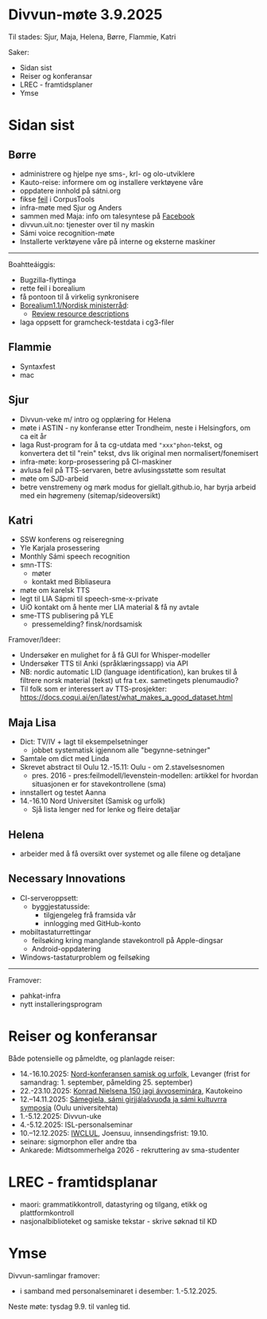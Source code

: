 # Divvun-møte 3.9.2025

Til stades: Sjur, Maja, Helena, Børre, Flammie, Katri

Saker:

- Sidan sist
- Reiser og konferansar
- LREC - framtidsplaner
- Ymse

# Sidan sist

## Børre

- administrere og hjelpe nye sms-, krl- og olo-utviklere
- Kauto-reise: informere om og installere verktøyene våre
- oppdatere innhold på sátni.org
- fikse [feil](https://github.com/divvun/CorpusTools/issues/18) i CorpusTools
- infra-møte med Sjur og Anders
- sammen med Maja: info om talesyntese på [Facebook](https://www.facebook.com/Divvun/posts/pfbid0uebLYyUMCFizPYHbDdrHzFShGE5g7yjdigRJutVRkY7zLRSJ4ZBHvcUc2nxrLqAxl)
- divvun.uit.no: tjenester over til ny maskin
- Sámi voice recognition-møte
- Installerte verktøyene våre på interne og eksterne maskiner
---
Boahtteáiggis:

- Bugzilla-flyttinga
- rette feil i borealium
- få pontoon til å virkelig synkronisere
- [Borealium1.1/Nordisk ministerråd](https://github.com/orgs/borealium/projects/1):
    - [Review resource descriptions](https://github.com/borealium/borealium.org/issues/53)
- laga oppsett for gramcheck-testdata i cg3-filer

## Flammie

* Syntaxfest
* mac

## Sjur

- Divvun-veke m/ intro og opplæring for Helena
- møte i ASTIN - ny konferanse etter Trondheim, neste i Helsingfors, om ca eit år
- laga Rust-program for å ta cg-utdata med `"xxx"phon`-tekst, og konvertera det til "rein" tekst, dvs lik original men normalisert/fonemisert
- infra-møte: korp-prosessering på CI-maskiner
- avlusa feil på TTS-servaren, betre avlusingsstøtte som resultat
- møte om SJD-arbeid
- betre venstremeny og mørk modus for giellalt.github.io, har byrja arbeid med ein høgremeny (sitemap/sideoversikt)

## Katri

- SSW konferens og reiseregning
- Yle Karjala prosessering
- Monthly Sámi speech recognition
- smn-TTS:
    - møter
    - kontakt med Bibliaseura
- møte om karelsk TTS
- legt til LIA Sápmi til speech-sme-x-private
- UiO kontakt om å hente mer LIA material & få ny avtale
- sme-TTS publisering på YLE
    - pressemelding? finsk/nordsamisk 

Framover/Ideer:
- Undersøker en mulighet for å få GUI for Whisper-modeller
- Undersøker TTS til Anki (språklæringssapp) via API
- NB: nordic automatic LID (language
  identification), kan brukes til å filtrere norsk
  material (tekst) ut fra t.ex. sametingets
  plenumaudio?
- Til folk som er interessert av TTS-prosjekter: <https://docs.coqui.ai/en/latest/what_makes_a_good_dataset.html>

## Maja Lisa

- Dict: TV/IV + lagt til eksempelsetninger
    - jobbet systematisk igjennom alle "begynne-setninger"
- Samtale om dict med Linda
- Skrevet abstract til Oulu  12.-15.11: Oulu - om 2.stavelsesnomen
    - pres. 2016 - pres:feilmodell/levenstein-modellen: artikkel for hvordan situasjonen er for stavekontrollene (sma)
- innstallert og testet Aanna
- 14.-16.10 Nord Universitet (Samisk og urfolk)
     - Sjå lista lenger ned for lenke og fleire detaljar

## Helena

- arbeider med å få oversikt over systemet og alle filene og detaljane

## Necessary Innovations

- CI-serveroppsett:
    - byggjestatusside:
        - tilgjengeleg frå framsida vår
        - innlogging med GitHub-konto
- mobiltastaturrettingar
    - feilsøking kring manglande stavekontroll på Apple-dingsar
    - Android-oppdatering
- Windows-tastaturproblem og feilsøking
---
Framover:
- pahkat-infra
- nytt installeringsprogram

# Reiser og konferansar

Både potensielle og påmeldte, og planlagde reiser:

- 14.-16.10.2025: [Nord-konferansen samisk og urfolk](https://site.nord.no/samisk-konferansen/), Levanger (frist for samandrag: 1. september, påmelding 25. september)
- 22.-23.10.2025: [Konrad Nielsena 150 jagi ávvoseminára](https://samas.no/se/a/konrad-nielsena-150-jagi-avvoseminara), Kautokeino
- 12.–14.11.2025: [Sámegiela, sámi girjjálašvuođa ja sámi kultuvrra symposia](https://www.giella.org/activities/2sYRWo6uaqFky5SkPzAkxF) (Oulu universitehta)
- 1.-5.12.2025: Divvun-uke
- 4.-5.12.2025: ISL-personalseminar
- 10.–12.12.2025: [IWCLUL](https://acl-sigur.github.io/iwclul2025.html), Joensuu, innsendingsfrist: 19.10.
- seinare: sigmorphon eller andre tba
- Ankarede: Midtsommerhelga 2026 - rekruttering av sma-studenter 

# LREC - framtidsplanar

- maori: grammatikkontroll, datastyring og tilgang, etikk og plattformkontroll
- nasjonalbiblioteket og samiske tekstar - skrive søknad til KD

# Ymse

Divvun-samlingar framover:
- i samband med personalseminaret i desember: 1.-5.12.2025.

Neste møte: tysdag 9.9. til vanleg tid.
